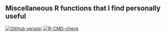## Miscellaneous R functions that I find personally useful

<!-- badges: start -->
[![GitHub version](https://img.shields.io/static/v1?label=GitHub&message=2.16.8&color=blue&logo=github)](https://github.com/pbreheny/breheny)
[![R-CMD-check](https://github.com/pbreheny/breheny/workflows/R-CMD-check/badge.svg)](https://github.com/pbreheny/breheny/actions)
<!-- badges: end -->
